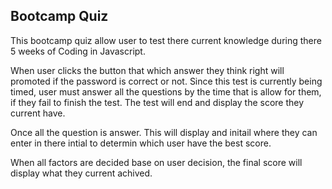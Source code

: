 ## Bootcamp Quiz

This bootcamp quiz allow user to test there current knowledge during there 5 weeks of Coding in Javascript.

When user clicks the button that which answer they think right will promoted if the password is correct or not. Since this test is currently being timed, user must answer all the questions by the time that is allow for them, if they fail to finish the test. The test will end and display the score they current have.

Once all the question is answer. This will display and initail where they can enter in there intial to determin which user have the best score.

When all factors are decided base on user decision, the final score will display what they current achived.